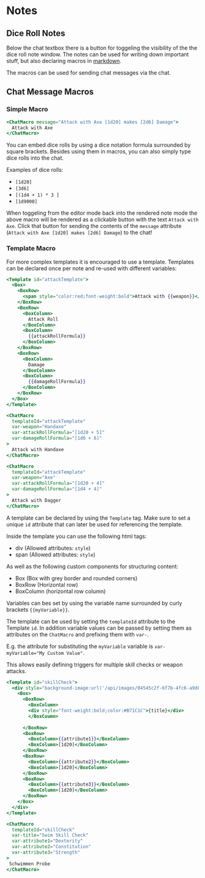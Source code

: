 # Notes

## Dice Roll Notes

Below the chat textbox there is a button for toggeling the visibility of the the dice roll note window.
The notes can be used for writing down important stuff, but also declaring macros in [markdown](https://www.markdownguide.org/getting-started/).

The macros can be used for sending chat messages via the chat.

## Chat Message Macros

### Simple Macro

```hbs
<ChatMacro message="Attack with Axe [1d20] makes [2d6] Damage">
  Attack with Axe
</ChatMacro>
```

You can embed dice rolls by using a dice notation formula surrounded by square brackets. Besides using them in macros, you can also simply type dice rolls into the chat.

Examples of dice rolls:

- `[1d20]`
- `[3d6]`
- `[(1d4 + 1) * 3 ]`
- `[1d9000]`

When toggeling from the editor mode back into the rendered note mode the above macro will be rendered as a clickable button with the text `Attack with Axe`.
Click that button for sending the contents of the `message` attribute (`Attack with Axe [1d20] makes [2d6] Damage`) to the chat!

### Template Macro

For more complex templates it is encouraged to use a template. Templates can be declared once per note and re-used with different variables:

```hbs
<Template id="attackTemplate">
  <Box>
    <BoxRow>
      <span style="color:red;font-weight:bold">Attack with {{weapon}}</span>
    </BoxRow>
    <BoxRow>
      <BoxColumn>
        Attack Roll
      </BoxColumn>
      <BoxColumn>
        {{attackRollFormula}}
      </BoxColumn>
    </BoxRow>
    <BoxRow>
      <BoxColumn>
        Damage
      </BoxColumn>
      <BoxColumn>
        {{damageRollFormula}}
      </BoxColumn>
    </BoxRow>
  </Box>
</Template>

<ChatMacro
  templateId="attackTemplate"
  var-weapon="Handaxe"
  var-attackRollFormula="[1d20 + 5]"
  var-damageRollFormula="[1d6 + 6]"
>
  Attack with Handaxe
</ChatMacro>

<ChatMacro
  templateId="attackTemplate"
  var-weapon="Axe"
  var-attackRollFormula="[1d20 + 4]"
  var-damageRollFormula="[1d4 + 4]"
>
  Attack with Dagger
</ChatMacro>
```

A template can be declared by using the `Template` tag. Make sure to set a unique `id` attribute that can later be used for referencing the template.

Inside the template you can use the following html tags:

- div (Allowed attributes: `style`)
- span (Allowed attributes: `style`)

As well as the following custom components for structuring content:

- Box (Box with grey border and rounded corners)
- BoxRow (Horizontal row)
- BoxColumn (horizontal row column)

Variables can bes set by using the variable name surrounded by curly brackets `{{myVariable}}`.

The template can be used by setting the `templateId` attribute to the Template `id`. In addition variable values can be passed by setting them as attributes on the `ChatMacro` and prefixing them with `var-`.

E.g. the attribute for substituting the `myVariable` variable is `var-myVariable="My Custom Value"`.

This allows easily defining triggers for multiple skill checks or weapon attacks.

```hbs
<Template id="skillCheck">
  <div style="background-image:url('/api/images/04545c2f-6f7b-4fc6-a9d8-6d6580503031');background-position: 100% center;background-size:contain;background-repeat:no-repeat">
    <Box>
      <BoxRow>
        <BoxColumn>
        <div style="font-weight:bold;color:#B71C1C">{title}</div>
        </BoxCoumn>
        
      </BoxRow>
      <BoxRow>
        <BoxColumn>{{attribute1}}</BoxColumn>
        <BoxColumn>[1d20]</BoxColumn>
      </BoxRow>
      <BoxRow>
        <BoxColumn>{{attribute2}}</BoxColumn>
        <BoxColumn>[1d20]</BoxColumn>
      </BoxRow>
      <BoxRow>
        <BoxColumn>{{attribute3}}</BoxColumn>
        <BoxColumn>[1d20]</BoxColumn>
      </BoxRow>
    </Box>
  </div>
</Template>

<ChatMacro
  templateId="skillCheck"
  var-title="Swim Skill Check"
  var-attribute1="Dexterity"
  var-attribute2="Constitution"
  var-attribute3="Strength"
>
 Schwimmen Probe
</ChatMacro>
```
